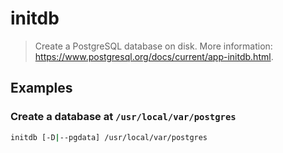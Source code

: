 # initdb

> Create a PostgreSQL database on disk. More information: <https://www.postgresql.org/docs/current/app-initdb.html>.

## Examples

### Create a database at `/usr/local/var/postgres`

```bash
initdb [-D|--pgdata] /usr/local/var/postgres
```
